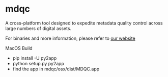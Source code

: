 mdqc
====

A cross-platform tool designed to expedite metadata quality control across large numbers of digital assets.

For binaries and more information, please refer to [our website](http://www.avpreserve.com/avpsresources/tools/)

MacOS Build

- pip install -U py2app
- python setup.py py2app
- find the app in mdqc/osx/dist/MDQC.app